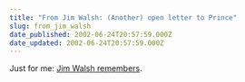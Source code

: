 ```yaml
---
title: "From Jim Walsh: (Another) open letter to Prince"
slug: from_jim_walsh
date_published: 2002-06-24T20:57:59.000Z
date_updated: 2002-06-24T20:57:59.000Z
---
```


Just for me: [Jim Walsh remembers](http://www.twincities.com/mld/twincities/entertainment/music/3501961.htm).
